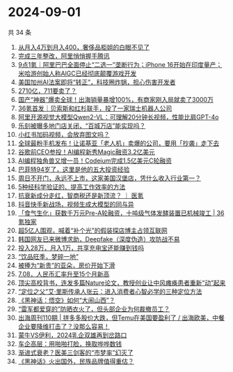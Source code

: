 # 2024-09-01

共 34 条

<!-- BEGIN 36KR -->
<!-- 最后更新时间 2024-09-01 04:15:26 +0800 -->
1. [从月入4万到月入400，奢侈品柜姐的白眼不见了](https://36kr.com/p/2927045384804993)
1. [完成三年整改，阿里悄悄握手腾讯](https://36kr.com/p/2929660785154951)
1. [9点1氪｜阿里巴巴全面停止“二选一”垄断行为；iPhone 16开始在印度量产；米哈游创始人称AlGC已经彻底颠覆游戏开发](https://36kr.com/p/2929204796643972)
1. [美国加州AI法案即将“转正”，科技圈炸锅，担心伤害开发者](https://36kr.com/p/2928764065701253)
1. [2710亿，711要卖了？](https://36kr.com/p/2929462273350531)
1. [国产“神器”爆卖全球！出海销量暴增100%，有商家刚入局就卖了3000万](https://36kr.com/p/2929304051653249)
1. [36氪首发｜贝索斯和红杉联手，投了一家瑞士机器人公司](https://36kr.com/p/2928768069704322)
1. [阿里开源视觉大模型Qwen2-VL：可理解20分钟长视频，性能比肩GPT-4o](https://36kr.com/p/2928751377472904)
1. [乐刻被曝多地门店关闭，“百城万店”能实现吗？](https://36kr.com/p/2929439884942470)
1. [小红书加码视频，会放弃图文吗？](https://36kr.com/p/2929311388359552)
1. [全球最粉手机发布！让诺基亚「老人机」卖爆的公司，要用「抄袭」走下去](https://36kr.com/p/2929539394067078)
1. [谷歌前CEO参投！AI编程新秀Magic融资3.2亿美元](https://36kr.com/p/2928770808749449)
1. [AI编程独角兽又增一员！Codeium完成1.5亿美元C轮融资](https://36kr.com/p/2928735554149766)
1. [巴菲特94岁了，这里是他的五大投资经验](https://36kr.com/p/2929304895052425)
1. [周日不开门，永远不上市，这家美国汉堡店，凭什么收入行业第一？](https://36kr.com/p/2929298247703942)
1. [5种经科学验证的、提高工作效率的方法](https://36kr.com/p/2921157914385284)
1. [抗衰新成分走红，智商税还是新顶流？ ｜ 医氪](https://36kr.com/p/2929481495452544)
1. [抖音快手新战场，视频生成大模型的同与异](https://36kr.com/p/2928614934732167)
1. [「食气生化」获数千万元Pre-A轮融资，十吨级气体发酵装置已机械竣工 | 36氪独家](https://36kr.com/p/2927320421948291)
1. [超5亿人围观，喊着“补个光”的假装探店博主占领互联网](https://36kr.com/p/2929305514171271)
1. [韩国网友已来微博求助，Deepfake（深度伪造）攻防战不易](https://36kr.com/p/2928825503358087)
1. [投入28万，月入1万，共享充电宝还能赚到钱吗](https://36kr.com/p/2929310514076296)
1. [“饮品旺季，梦碎一地”](https://36kr.com/p/2929302923713409)
1. [被捧为“新贵”的亚朵，房价开始下滑](https://36kr.com/p/2929538831621001)
1. [7.08，人民币汇率升至15个月新高](https://36kr.com/p/2929301971212932)
1. [顶尖高校背书，连发多篇Nature论文，教授创业让中风瘫痪患者重新“动”起来](https://36kr.com/p/2929356921707142)
1. [“定位之父”艾·里斯传承人张云：进入消费者心智必学的三种定位方法](https://36kr.com/p/2925394687957891)
1. [《黑神话：悟空》如何“大闹山西”？](https://36kr.com/p/2929302677691268)
1. [“雷军都爱穿的”防晒衣火了，但头部企业为何裁撤员工？](https://36kr.com/p/2919682962316161)
1. [出海周刊110期 | 拼多多股价大跌，但Temu在美国要盈利了 / 出海欧美，中餐企业要降维打击了？没那么容易！](https://36kr.com/p/2928463077939842)
1. [蒙牛VS伊利，2024乳企双雄再到岔路口](https://36kr.com/p/2928610114624899)
1. [车企高层：用啪啪打脸，换取哗哗数钱](https://36kr.com/p/2928592228900231)
1. [渐进式衰老？医美三剑客的“市梦率”幻灭了](https://36kr.com/p/2928576694246534)
1. [《黑神话》火出国外，民族品牌值得重估？](https://36kr.com/p/2929301582175110)
<!-- END 36KR -->